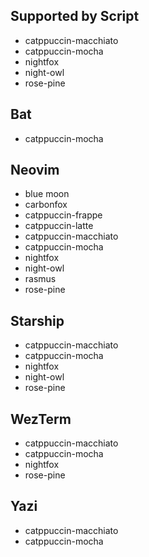 ## Supported by Script

- catppuccin-macchiato
- catppuccin-mocha
- nightfox
- night-owl
- rose-pine

## Bat

- catppuccin-mocha

## Neovim

- blue moon
- carbonfox
- catppuccin-frappe
- catppuccin-latte
- catppuccin-macchiato
- catppuccin-mocha
- nightfox
- night-owl
- rasmus
- rose-pine

## Starship

- catppuccin-macchiato
- catppuccin-mocha
- nightfox
- night-owl
- rose-pine

## WezTerm

- catppuccin-macchiato
- catppuccin-mocha
- nightfox
- rose-pine

## Yazi

- catppuccin-macchiato
- catppuccin-mocha
